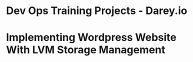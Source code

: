 # Dev Ops Training Projects - Darey.io  

# Implementing Wordpress Website With LVM Storage Management

